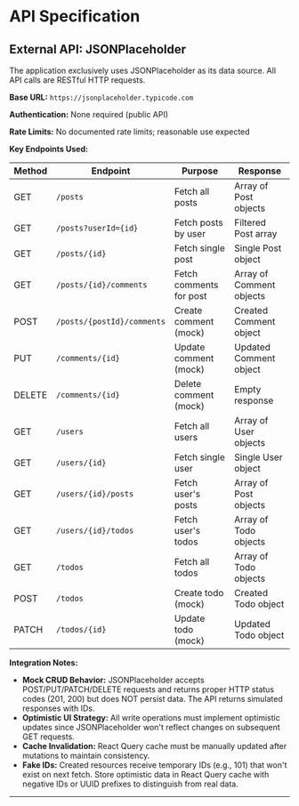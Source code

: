 # API Specification

## External API: JSONPlaceholder

The application exclusively uses JSONPlaceholder as its data source. All API calls are RESTful HTTP requests.

**Base URL:** `https://jsonplaceholder.typicode.com`

**Authentication:** None required (public API)

**Rate Limits:** No documented rate limits; reasonable use expected

**Key Endpoints Used:**

| Method | Endpoint | Purpose | Response |
|--------|----------|---------|----------|
| GET | `/posts` | Fetch all posts | Array of Post objects |
| GET | `/posts?userId={id}` | Fetch posts by user | Filtered Post array |
| GET | `/posts/{id}` | Fetch single post | Single Post object |
| GET | `/posts/{id}/comments` | Fetch comments for post | Array of Comment objects |
| POST | `/posts/{postId}/comments` | Create comment (mock) | Created Comment object |
| PUT | `/comments/{id}` | Update comment (mock) | Updated Comment object |
| DELETE | `/comments/{id}` | Delete comment (mock) | Empty response |
| GET | `/users` | Fetch all users | Array of User objects |
| GET | `/users/{id}` | Fetch single user | Single User object |
| GET | `/users/{id}/posts` | Fetch user's posts | Array of Post objects |
| GET | `/users/{id}/todos` | Fetch user's todos | Array of Todo objects |
| GET | `/todos` | Fetch all todos | Array of Todo objects |
| POST | `/todos` | Create todo (mock) | Created Todo object |
| PATCH | `/todos/{id}` | Update todo (mock) | Updated Todo object |

**Integration Notes:**

- **Mock CRUD Behavior:** JSONPlaceholder accepts POST/PUT/PATCH/DELETE requests and returns proper HTTP status codes (201, 200) but does NOT persist data. The API returns simulated responses with IDs.
- **Optimistic UI Strategy:** All write operations must implement optimistic updates since JSONPlaceholder won't reflect changes on subsequent GET requests.
- **Cache Invalidation:** React Query cache must be manually updated after mutations to maintain consistency.
- **Fake IDs:** Created resources receive temporary IDs (e.g., 101) that won't exist on next fetch. Store optimistic data in React Query cache with negative IDs or UUID prefixes to distinguish from real data.

---
